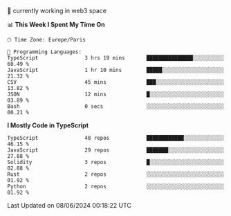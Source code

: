 🔭 currently working in web3 space

<!--START_SECTION:waka-->
📊 **This Week I Spent My Time On** 

```text
🕑︎ Time Zone: Europe/Paris

💬 Programming Languages: 
TypeScript               3 hrs 19 mins       ███████████████░░░░░░░░░░   60.49 % 
JavaScript               1 hr 10 mins        █████░░░░░░░░░░░░░░░░░░░░   21.32 % 
CSV                      45 mins             ███░░░░░░░░░░░░░░░░░░░░░░   13.82 % 
JSON                     12 mins             █░░░░░░░░░░░░░░░░░░░░░░░░   03.89 % 
Bash                     0 secs              ░░░░░░░░░░░░░░░░░░░░░░░░░   00.21 % 
```

**I Mostly Code in TypeScript** 

```text
TypeScript               48 repos            ████████████░░░░░░░░░░░░░   46.15 % 
JavaScript               29 repos            ███████░░░░░░░░░░░░░░░░░░   27.88 % 
Solidity                 3 repos             █░░░░░░░░░░░░░░░░░░░░░░░░   02.88 % 
Rust                     2 repos             ░░░░░░░░░░░░░░░░░░░░░░░░░   01.92 % 
Python                   2 repos             ░░░░░░░░░░░░░░░░░░░░░░░░░   01.92 % 
```




 Last Updated on 08/06/2024 00:18:22 UTC
<!--END_SECTION:waka-->
